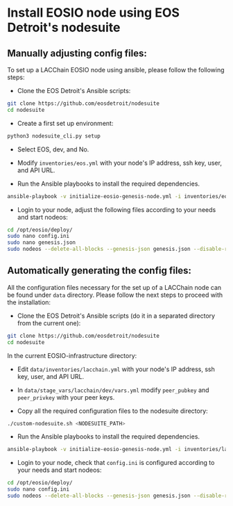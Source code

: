 # Install EOSIO node using EOS Detroit's nodesuite

## Manually adjusting config files:

To set up a LACChain EOSIO node using ansible, please follow the following steps:

* Clone the EOS Detroit's Ansible scripts:

```bash
git clone https://github.com/eosdetroit/nodesuite
cd nodesuite
```

* Create a first set up environment:

```bash
python3 nodesuite_cli.py setup
```

* Select EOS, dev, and No.

* Modify ```inventories/eos.yml``` with your node's IP address, ssh key, user, and API URL.

* Run the Ansible playbooks to install the required dependencies.

```bash
ansible-playbook -v initialize-eosio-genesis-node.yml -i inventories/eos.yml -e "target=dev" -e "testnet_name=''"
```

* Login to your node, adjust the following files according to your needs and start nodeos:

```bash
cd /opt/eosio/deploy/
sudo nano config.ini
sudo nano genesis.json
sudo nodeos --delete-all-blocks --genesis-json genesis.json --disable-replay-opts --config-dir ./ --data-dir data/
```

## Automatically generating the config files:

All the configuration files necessary for the set up of a LACChain node can be found under `data` directory.
Please follow the next steps to proceed with the installation:

* Clone the EOS Detroit's Ansible scripts (do it in a separated directory from the current one):

```bash
git clone https://github.com/eosdetroit/nodesuite
cd nodesuite
```

In the current EOSIO-infrastructure directory:

* Edit `data/inventories/lacchain.yml` with your node's IP address, ssh key, user, and API URL.

* In `data/stage_vars/lacchain/dev/vars.yml` modify `peer_pubkey` and `peer_privkey` with your peer keys.

* Copy all the required configuration files to the nodesuite directory:

```bash
./custom-nodesuite.sh <NODESUITE_PATH>
```

* Run the Ansible playbooks to install the required dependencies.

```bash
ansible-playbook -v initialize-eosio-genesis-node.yml -i inventories/lacchain.yml -e "target=dev" -e "testnet_name=''"
```

* Login to your node, check that `config.ini` is configured according to your needs and start nodeos:

```bash
cd /opt/eosio/deploy/
sudo nano config.ini
sudo nodeos --delete-all-blocks --genesis-json genesis.json --disable-replay-opts --config-dir ./ --data-dir data/
```
